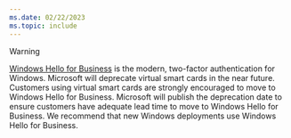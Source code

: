 ```yaml
---
ms.date: 02/22/2023
ms.topic: include
---
```


> [!WARNING]
> [Windows Hello for Business](../identity-protection/hello-for-business/hello-identity-verification.md) is the modern, two-factor authentication for Windows. Microsoft will deprecate virtual smart cards in the near future. Customers using virtual smart cards are strongly encouraged to move to Windows Hello for Business. Microsoft will publish the deprecation date to ensure customers have adequate lead time to move to Windows Hello for Business. We recommend that new Windows deployments use Windows Hello for Business.